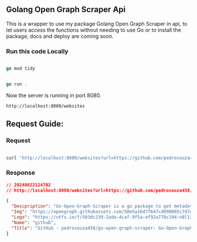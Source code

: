 ## Golang Open Graph Scraper Api

This is a wrapper to use my package Golang Open Graph Scraper in api, to let users access the functions without needing to use Go or to install the package, docs and deploy are coming soon.

### Run this code Locally

```go

go mod tidy

```

```go

go run .

```
Now the server is running in port 8080.
```
http://localhost:8080/websites
```
## Request Guide:

  

### Request

```bash

curl 'http://localhost:8080/websites?url=https://github.com/pedrosouza458/go-open-graph-scraper'

```
### Response

```json
// 20240822124702
// http://localhost:8080/websites?url=https://github.com/pedrosouza458/go-open-graph-scraper

{
  "Descpription": "Go-Open-Graph-Scraper is a go package to get metadata from websites easily, also returning formatted logos and names for any compatible website. - pedrosouza458/go-open-graph-scraper",
  "Img": "https://opengraph.githubassets.com/50e5a16d77647cd090085c7d7daacdac42b22d8109d2095fe22cce2606e345f1/pedrosouza458/go-open-graph-scraper",
  "Logo": "https://utfs.io/f/503dc239-2ada-4caf-9f5a-ef92a778c194-n8l1zp.png",
  "Name": "github",
  "Title": "GitHub - pedrosouza458/go-open-graph-scraper: Go-Open-Graph-Scraper is a go package to get metadata from websites easily, also returning formatted logos and names for any compatible website."
}
```